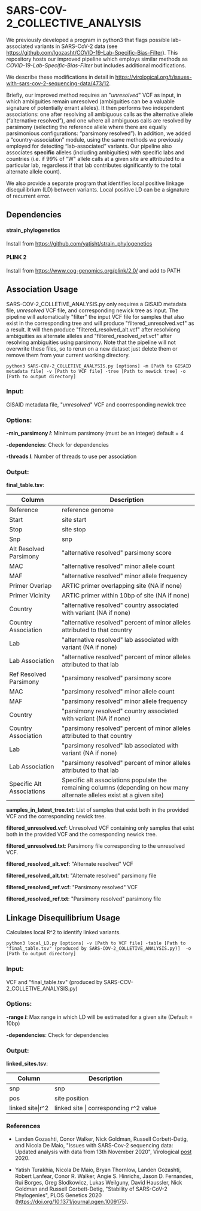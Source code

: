 # SARS-COV-2_COLLECTIVE_ANALYSIS

We previously developed a program in python3 that flags possible lab-associated variants in SARS-CoV-2 data (see https://github.com/lgozasht/COVID-19-Lab-Specific-Bias-Filter). This repository hosts our improved pipeline which employs similar methods as *COVID-19-Lab-Specific-Bias-Filter* but includes additional modifications. 

We describe these modifications in detail in https://virological.org/t/issues-with-sars-cov-2-sequencing-data/473/12.

Briefly, our improved method requires an "*unresolved*" VCF as input, in which ambiguities remain unresolved (ambiguities can be a valuable signature of potentially errant alleles). It then performs two independent associations: one after resolving all ambiguous calls as the alternative allele (“alternative resolved”), and one where all ambiguous calls are resolved by parsimony (selecting the reference allele where there are equally parsimonious configurations: “parsimony resolved”). In addition, we added a “country-association” module, using the same methods we previously employed for detecting “lab-associated” variants. Our pipeline also associates **specific** alleles (including ambiguities) with specific labs and countries (i.e. if 99% of "W" allele calls at a given site are attributed to a particular lab, regardless if that lab contributes significantly to the total alternate allele count). 

We also provide a separate program that identifies local positive linkage disequilibrium (LD) between variants. Local positive LD can be a signature of recurrent error.

## Dependencies

#### strain_phylogenetics 

Install from https://github.com/yatisht/strain_phylogenetics

#### PLINK 2

Install from https://www.cog-genomics.org/plink/2.0/ and add to PATH

## Association Usage

SARS-COV-2_COLLETIVE_ANALYSIS.py only requires a GISAID metadata file, *unresolved* VCF file, and corresponding newick tree as input. The pipeline will automatically "filter" the input VCF file for samples that also exist in the corresponding tree and will produce "filtered_unresolved.vcf" as a result. It will then produce "filtered_resolved_alt.vcf" after resolviong ambiguities as alternate alleles and "filtered_resolved_ref.vcf" after resolving ambiguities using parsimony. Note that the pipeline will not overwrite these files, so to rerun on a new dataset just delete them or remove them from your current working directory.

```
python3 SARS-COV-2_COLLETIVE_ANALYSIS.py [options] -m [Path to GISAID metadata file] -v [Path to VCF file] -tree [Path to newick tree] -o [Path to output directory]
```

### Input:

GISAID metadata file, "*unresolved*" VCF and coorresponding newick tree

### Options:

**-min_parsimony *I***: Minimum parsimony (must be an integer) default = 4

**-dependencies**: Check for dependencies

**-threads *I***: Number of threads to use per association

### Output:

**final_table.tsv**:

| Column | Description |
| ------ | ----------- |
| Reference | reference genome  |
| Start | site start |
| Stop | site stop |
| Snp | snp |
| Alt Resolved Parsimony | "alternative resolved" parsimony score |
| MAC | "alternative resolved" minor allele count |
| MAF | "alternative resolved" minor allele frequency |
| Primer Overlap | ARTIC primer overlapping site (NA if none)  |
| Primer Vicinity | ARTIC primer within 10bp of site (NA if none) |
| Country | "alternative resolved" country associated with variant (NA if none) |
| Country Association | "alternative resolved" percent of minor alleles attributed to that country |
| Lab | "alternative resolved" lab associated with variant (NA if none) |
| Lab Association | "alternative resolved" percent of minor alleles attributed to that lab |
| Ref Resolved Parsimony | "parsimony resolved" parsimony score |
| MAC | "parsimony resolved" minor allele count |
| MAF | "parsimony resolved" minor allele frequency |
| Country | "parsimony resolved" country associated with variant (NA if none) |
| Country Association | "parsimony resolved" percent of minor alleles attributed to that country |
| Lab | "parsimony resolved" lab associated with variant (NA if none) |
| Lab Association | "parsimony resolved" percent of minor alleles attributed to that lab |
| Specific Alt Associations | Specific alt associations populate the remaining columns (depending on how many alternate alleles exist at a given site) |


**samples_in_latest_tree.txt**: List of samples that exist both in the provided VCF and the corresponding newick tree.

**filtered_unresolved.vcf**: Unresolved VCF containing only samples that exist both in the provided VCF and the corresponding newick tree.

**filtered_unresolved.txt**: Parsimony file corresponding to the unresolved VCF.

**filtered_resolved_alt.vcf**: "Alternate resolved" VCF

**filtered_resolved_alt.txt**: "Alternate resolved" parsimony file

**filtered_resolved_ref.vcf**: "Parsimony resolved" VCF

**filtered_resolved_ref.txt**: "Parsimony resolved" parsimony file

## Linkage Disequilibrium Usage

Calculates local R^2 to identify linked variants.

```
python3 local_LD.py [options] -v [Path to VCF file] -table [Path to "final_table.tsv" (produced by SARS-COV-2_COLLETIVE_ANALYSIS.py)]  -o [Path to output directory]
```

### Input:

VCF and "final_table.tsv" (produced by SARS-COV-2_COLLETIVE_ANALYSIS.py)

### Options:

**-range *I***: Max range in which LD will be estimated for a given site (Default = 10bp)

**-dependencies**: Check for dependencies

### Output:

**linked_sites.tsv**: 

| Column | Description |
| ------ | ----------- |
| snp | snp  |
| pos | site position |
| linked site\|r^2 | linked site \| corresponding r^2 value |

### References

* Landen Gozashti, Conor Walker, Nick Goldman, Russell Corbett-Detig, and Nicola De Maio, "Issues with SARS-Cov-2 sequencing data: Updated analysis with data from 13th November 2020", Virological [post](https://virological.org/t/issues-with-sars-cov-2-sequencing-data/473/14) 2020.

* Yatish Turakhia, Nicola De Maio, Bryan Thornlow, Landen Gozashti, Robert Lanfear, Conor R. Walker, Angie S. Hinrichs, Jason D. Fernandes, Rui Borges, Greg Slodkowicz, Lukas Weilguny, David Haussler, Nick Goldman and Russell Corbett-Detig, "Stability of SARS-CoV-2 Phylogenies", PLOS Genetics 2020 (https://doi.org/10.1371/journal.pgen.1009175).

